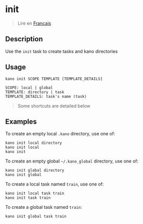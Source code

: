 # init

> Lire en [Français](/docs/fr/tasks/init.md)

## Description

Use the `init` task to create tasks and kano directories

## Usage

```text
kano init SCOPE TEMPLATE [TEMPLATE_DETAILS]

SCOPE: local | global
TEMPLATE: directory | task
TEMPLATE_DETAILS: task's name (task)
```

> Some shortcuts are detailed below

## Examples

To create an empty local `.kano` directory, use one of:

```shell
kano init local directory
kano init local
kano init
```

To create an empty global `~/.kano_global` directory, use one of:

```shell
kano init global directory
kano init global
```

To create a local task named `train`, use one of:

```shell
kano init local task train
kano init task train
```

To create a global task named `train`:

```shell
kano init global task train
```
